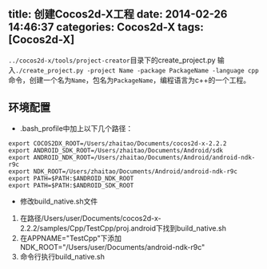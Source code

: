title: 创建Cocos2d-X工程
date: 2014-02-26 14:46:37
categories: Cocos2d-X
tags: [Cocos2d-X]
---
`../cocos2d-x/tools/project-creator`目录下的create_project.py
输入`./create_project.py -project Name -package PackageName -language cpp`命令，创建一个名为`Name`，包名为`PackageName`，编程语言为c++的一个工程。
## 环境配置
- .bash_profile中加上以下几个路径：
```
export COCOS2DX_ROOT=/Users/zhaitao/Documents/cocos2d-x-2.2.2
export ANDROID_SDK_ROOT=/Users/zhaitao/Documents/Android/sdk
export ANDROID_NDK_ROOT=/Users/zhaitao/Documents/Android/android-ndk-r9c
export NDK_ROOT=/Users/zhaitao/Documents/Android/android-ndk-r9c
export PATH=$PATH:$ANDROID_NDK_ROOT
export PATH=$PATH:$ANDROID_SDK_ROOT
```
- 修改build_native.sh文件
1. 在路径/Users/user/Documents/cocos2d-x-2.2.2/samples/Cpp/TestCpp/proj.android下找到build_native.sh
2. 在APPNAME="TestCpp"下添加NDK_ROOT="/Users/user/Documents/android-ndk-r9c"   
3. 命令行执行build_native.sh